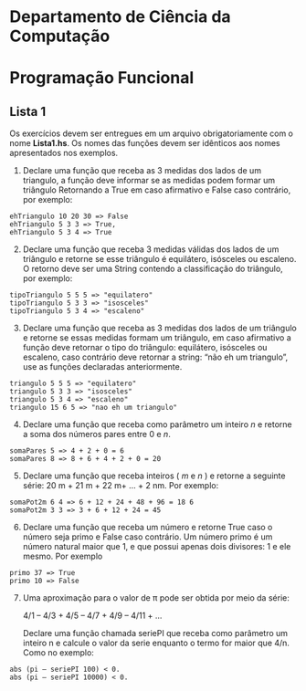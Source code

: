 # Departamento de Ciência da Computação

# Programação Funcional

## Lista 1

Os exercícios devem ser entregues em um arquivo obrigatoriamente com o nome **Lista1.hs**.
Os nomes das funções devem ser idênticos aos nomes apresentados nos exemplos.

1. Declare uma função que receba as 3 medidas dos lados de um triangulo, a função deve
    informar se as medidas podem formar um triângulo Retornando a True em caso
    afirmativo e False caso contrário, por exemplo:

```
ehTriangulo 10 20 30 => False
ehTriangulo 5 3 3 => True,
ehTriangulo 5 3 4 => True
```
2. Declare uma função que receba 3 medidas válidas dos lados de um triângulo e retorne
    se esse triângulo é equilátero, isósceles ou escaleno. O retorno deve ser uma String
    contendo a classificação do triângulo, por exemplo:
    
```
tipoTriangulo 5 5 5 => "equilatero"
tipoTriangulo 5 3 3 => "isosceles"
tipoTriangulo 5 3 4 => "escaleno"
```
3. Declare uma função que receba as 3 medidas dos lados de um triângulo e retorne se
    essas medidas formam um triângulo, em caso afirmativo a função deve retornar o tipo
    do triângulo: equilátero, isósceles ou escaleno, caso contrário deve retornar a string: “não
    eh um triangulo”, use as funções declaradas anteriormente.

```
triangulo 5 5 5 => "equilatero"
triangulo 5 3 3 => "isosceles"
triangulo 5 3 4 => "escaleno"
triangulo 15 6 5 => "nao eh um triangulo"
```
4. Declare uma função que receba como parâmetro um inteiro _n_ e retorne a soma dos
    números pares entre 0 e _n_.

```
somaPares 5 => 4 + 2 + 0 = 6
somaPares 8 => 8 + 6 + 4 + 2 + 0 = 20
```
5. Declare uma função que receba inteiros ( _m_ e _n_ ) e retorne a seguinte série: 20 m + 21 m +
22 m+ ... + 2 nm. Por exemplo:

```
somaPot2m 6 4 => 6 + 12 + 24 + 48 + 96 = 18 6
somaPot2m 3 3 => 3 + 6 + 12 + 24 = 45
```

6. Declare uma função que receba um número e retorne True caso o número seja primo e
    False caso contrário. Um número primo é um número natural maior que 1, e que possui
    apenas dois divisores: 1 e ele mesmo. Por exemplo
    
```
primo 37 => True
primo 10 => False
```

7. Uma aproximação para o valor de π pode ser obtida por meio da série:

    4/1 – 4/3 + 4/5 – 4/7 + 4/9 – 4/11 + ...


    Declare uma função chamada seriePI que receba como parâmetro um inteiro n e calcule o valor da serie enquanto o termo for maior que 4/n. Como no exemplo: 

```
abs (pi – seriePI 100) < 0.
abs (pi – seriePI 10000) < 0.
```


